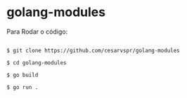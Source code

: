 # golang-modules

Para Rodar o código: 
```

$ git clone https://github.com/cesarvspr/golang-modules

$ cd golang-modules 

$ go build 

$ go run . 

```
